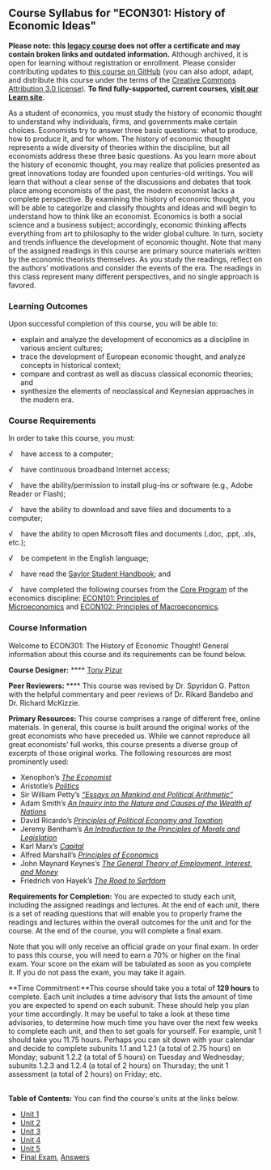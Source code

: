 Course Syllabus for "ECON301: History of Economic Ideas"
--------------------------------------------------------

**Please note: this [legacy course](https://sayloracademy.zendesk.com/hc/en-us/articles/206089967) does not offer a certificate and may contain 
broken links and outdated information.** Although archived, it is open 
for learning without registration or enrollment. Please consider contributing 
updates to [this course on GitHub](https://github.com/saylordotorg/course_econ301) 
(you can also adopt, adapt, and distribute this course under the terms of 
the [Creative Commons Attribution 3.0 license](http://creativecommons.org/licenses/by/3.0/)). **To find fully-supported, current courses, [visit our 
Learn site](https://learn.saylor.org).**

As a student of economics, you must study the history of economic
thought to understand why individuals, firms, and governments make
certain choices. Economists try to answer three basic questions: what to
produce, how to produce it, and for whom. The history of economic
thought represents a wide diversity of theories within the discipline,
but all economists address these three basic questions. As you learn
more about the history of economic thought, you may realize that
policies presented as great innovations today are founded upon
centuries-old writings. You will learn that without a clear sense of the
discussions and debates that took place among economists of the past,
the modern economist lacks a complete perspective. By examining the
history of economic thought, you will be able to categorize and classify
thoughts and ideas and will begin to understand how to think like an
economist. Economics is both a social science and a business subject;
accordingly, economic thinking affects everything from art to philosophy
to the wider global culture. In turn, society and trends influence the
development of economic thought. Note that many of the assigned readings
in this course are primary source materials written by the economic
theorists themselves. As you study the readings, reflect on the authors’
motivations and consider the events of the era. The readings in this
class represent many different perspectives, and no single approach is
favored.

### Learning Outcomes

Upon successful completion of this course, you will be able to:  

-   explain and analyze the development of economics as a discipline in
    various ancient cultures;
-   trace the development of European economic thought, and analyze
    concepts in historical context;
-   compare and contrast as well as discuss classical economic theories;
    and
-   synthesize the elements of neoclassical and Keynesian approaches in
    the modern era.

### Course Requirements

In order to take this course, you must:  
  
 √    have access to a computer;  
  
 √    have continuous broadband Internet access;  
  
 √    have the ability/permission to install plug-ins or software (e.g.,
Adobe Reader or Flash);  
  
 √    have the ability to download and save files and documents to a
computer;  
  
 √    have the ability to open Microsoft files and documents (.doc,
.ppt, .xls, etc.);  
  
 √    be competent in the English language;  
  
 √    have read the [Saylor Student
Handbook](https://resources.saylor.org/wwwresources/archived/site/wp-content/uploads/2012/05/Saylor-StudentHandbook.pdf);
and  
  
 √    have completed the following courses from the [Core
Program](http://www.saylor.org/majors/economics/) of the economics
discipline: [ECON101: Principles of
Microeconomics](http://www.saylor.org/courses/econ101/) and [ECON102:
Principles of Macroeconomics](http://www.saylor.org/courses/econ102/).

### Course Information

Welcome to ECON301: The History of Economic Thought! General information
about this course and its requirements can be found below.  
  
 **Course Designer:** **** [Tony
Pizur](http://www.saylor.org/faculty-o-t/#ProfessorTonyPizur)  
  
 **Peer Reviewers:** **** This course was revised by Dr. Spyridon G.
Patton with the helpful commentary and peer reviews of Dr. Rikard
Bandebo and Dr. Richard McKizzie.   
  
 **Primary Resources:** This course comprises a range of different free,
online materials. In general, this course is built around the original
works of the great economists who have preceded us. While we cannot
reproduce all great economists’ full works, this course presents a
diverse group of excerpts of those original works. The following
resources are most prominently used:  

-   Xenophon’s [*The
    Economist*](http://www.gutenberg.org/files/1173/1173-h/1173-h.htm)
-   Aristotle’s
    *[Politics](http://www.gutenberg.org/files/6762/6762-h/6762-h.htm)*
-   Sir William Petty’s [*“Essays on Mankind and Political
    Arithmetic”*](http://www.gutenberg.org/cache/epub/5619/pg5619.txt)
-   Adam Smith’s [*An Inquiry into the Nature and Causes of the Wealth
    of Nations*](http://www.gutenberg.org/files/3300/3300-h/3300-h.htm)
-   David Ricardo’s [*Principles of Political Economy and
    Taxation*](http://www.gutenberg.org/files/33310/33310-h/33310-h.htm)
-   Jeremy Bentham’s [*An Introduction to the Principles of Morals and
    Legislation*](https://resources.saylor.org/wwwresources/archived/site/wp-content/uploads/2011/07/ECON301-3.3.2.pdf)
-   Karl Marx’s
    *[Capital](http://www.marxists.org/archive/marx/works/1894-c3/ch14.htm)*
-   Alfred Marshall’s *[Principles of
    Economics](http://oll.libertyfund.org/?option=com_staticxt&staticfile=show.php%3Ftitle=1676&chapter=36075&layout=html&Itemid=27)*
-   John Maynard Keynes’s *[The General Theory of Employment, Interest,
    and
    Money](http://www.marxists.org/reference/subject/economics/keynes/general-theory/)*
-   Friedrich von Hayek’s *[The Road to
    Serfdom](http://www.iea.org.uk/sites/default/files/publications/files/upldbook351pdf.pdf)*

**Requirements for Completion:** You are expected to study each unit,
including the assigned readings and lectures. At the end of each unit,
there is a set of reading questions that will enable you to properly
frame the readings and lectures within the overall outcomes for the unit
and for the course. At the end of the course, you will complete a final
exam.  
  
 Note that you will only receive an official grade on your final
exam. In order to pass this course, you will need to earn a 70% or
higher on the final exam. Your score on the exam will be tabulated as
soon as you complete it. If you do not pass the exam, you may take it
again.  
  
 **Time Commitment:**This course should take you a total of **129
**hours**** to complete. Each unit includes a time advisory that lists
the amount of time you are expected to spend on each subunit. These
should help you plan your time accordingly. It may be useful to take a
look at these time advisories, to determine how much time you have over
the next few weeks to complete each unit, and then to set goals for
yourself. For example, unit 1 should take you 11.75 hours. Perhaps you
can sit down with your calendar and decide to complete subunits 1.1 and
1.2.1 (a total of 2.75 hours) on Monday; subunit 1.2.2 (a total of 5
hours) on Tuesday and Wednesday; subunits 1.2.3 and 1.2.4 (a total of 2
hours) on Thursday; the unit 1 assessment (a total of 2 hours) on
Friday; etc.  
    

**Table of Contents:** You can find the course's units at the links below.

- [Unit 1](https://legacy.saylor.org/econ301/Unit01/)
- [Unit 2](https://legacy.saylor.org/econ301/Unit02/)
- [Unit 3](https://legacy.saylor.org/econ301/Unit03/)
- [Unit 4](https://legacy.saylor.org/econ301/Unit04/)
- [Unit 5](https://legacy.saylor.org/econ301/Unit05/)
- [Final Exam](http://saylordotorg.github.io/LegacyExams/ECON/ECON301/ECON301-FinalExam.html), [Answers](http://saylordotorg.github.io/LegacyExams/ECON/ECON301/ECON301-FinalExam-Answers.html)
